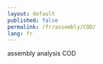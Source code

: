 ```yaml
---
layout: default
published: false
permalink: /fr/assembly/COD/
lang: fr
---
```


assembly analysis COD
